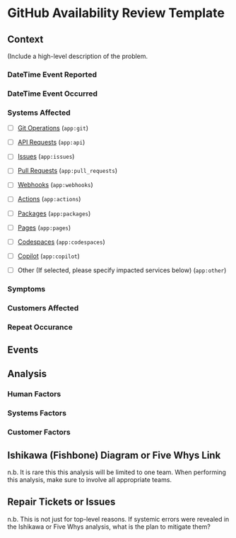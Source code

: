 # GitHub Availability Review Template

## Context
(Include a high-level description of the problem. 
### DateTime Event Reported
### DateTime Event Occurred
### Systems Affected

- [ ] [Git Operations](https://catalog.githubapp.com/services/git-systems/git) (`app:git`)
- [ ] [API Requests](https://catalog.githubapp.com/services/github/rest_api) (`app:api`)
- [ ] [Issues](https://catalog.githubapp.com/services/github/issues) (`app:issues`)
- [ ] [Pull Requests](https://catalog.githubapp.com/services/github/pull_requests) (`app:pull_requests`)
- [ ] [Webhooks](https://catalog.githubapp.com/services/github/webhooks) (`app:webhooks`)
- [ ] [Actions](https://catalog.githubapp.com/services/github/actions/) (`app:actions`)
- [ ] [Packages](https://catalog.githubapp.com/services/github/packages) (`app:packages`)
- [ ] [Pages](https://catalog.githubapp.com/services/github/pages) (`app:pages`)
- [ ] [Codespaces](https://catalog.githubapp.com/services/github/codespaces) (`app:codespaces`)
- [ ] [Copilot](https://catalog.githubapp.com/services/github/copilot) (`app:copilot`)
- [ ] Other (If selected, please specify impacted services below) (`app:other`)


### Symptoms

### Customers Affected

### Repeat Occurance

## Events

## Analysis
### Human Factors
### Systems Factors
### Customer Factors

## Ishikawa (Fishbone) Diagram or Five Whys Link
n.b. It is rare this this analysis will be limited to one team. When performing this analysis, make sure to involve all appropriate teams.

## Repair Tickets or Issues
n.b. This is not just for top-level reasons. If systemic errors were revealed in the Ishikawa or Five Whys analysis, what is the plan to mitigate them?
